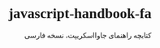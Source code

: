 <div dir="rtl" style="font-family: IRANSans, tahoma">

# javascript-handbook-fa

کتابچه راهنمای جاوااسکریپت، نسخه فارسی

</div>
